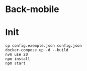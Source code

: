 # Back-mobile

# Init
`cp config.exemple.json config.json`<br>
`docker-compose up -d --build`<br>
`nvm use 20`<br>
`npm install`<br>
`npm start`
